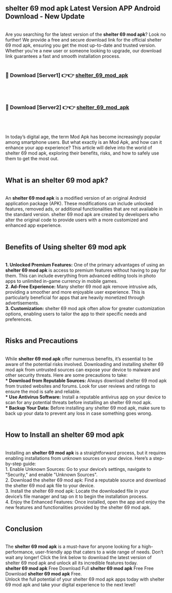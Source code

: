 ## shelter 69 mod apk Latest Version APP Android Download - New Update
<br>
Are you searching for the latest version of the <strong>shelter 69 mod apk</strong>? Look no further! We provide a free and secure download link for the official shelter 69 mod apk, ensuring you get the most up-to-date and trusted version. Whether you're a new user or someone looking to upgrade, our download link guarantees a fast and smooth installation process.
<br>
<br>
<h3>🔴 Download [Server1] 👉👉 <a href="https://modyolo.store/shelter+69+mod+apk">shelter_69_mod_apk</a></h3><br>
<br>
<h3>🔴 Download [Server2] 👉👉 <a href="https://modyolo.store/shelter+69+mod+apk">shelter_69_mod_apk</a></h3><br>
<br>
<br>
In today’s digital age, the term Mod Apk has become increasingly popular among smartphone users. But what exactly is an Mod Apk, and how can it enhance your app experience? This article will delve into the world of shelter 69 mod apk, exploring their benefits, risks, and how to safely use them to get the most out.
<br>
<br>
<h2>What is an shelter 69 mod apk?</h2>
<br>
An <strong>shelter 69 mod apk</strong> is a modified version of an original Android application package (APK). These modifications can include unlocked features, removed ads, or additional functionalities that are not available in the standard version. shelter 69 mod apk are created by developers who alter the original code to provide users with a more customized and enhanced app experience.
<br>
<br>
<h2>Benefits of Using shelter 69 mod apk</h2>
<br>
<strong> 1. Unlocked Premium Features:</strong> One of the primary advantages of using an <strong>shelter 69 mod apk</strong> is access to premium features without having to pay for them. This can include everything from advanced editing tools in photo apps to unlimited in-game currency in mobile games.
<br>
<strong> 2. Ad-Free Experience:</strong> Many shelter 69 mod apk remove intrusive ads, providing a smoother and more enjoyable user experience. This is particularly beneficial for apps that are heavily monetized through advertisements.
<br>
<strong> 3. Customization:</strong> shelter 69 mod apk often allow for greater customization options, enabling users to tailor the app to their specific needs and preferences.
<br>
<br>
<h2>Risks and Precautions</h2>
<br>
While <strong>shelter 69 mod apk</strong> offer numerous benefits, it’s essential to be aware of the potential risks involved. Downloading and installing shelter 69 mod apk from untrusted sources can expose your device to malware and other security threats. Here are some precautions to take:
<br>
<strong> * Download from Reputable Sources:</strong> Always download shelter 69 mod apk from trusted websites and forums. Look for user reviews and ratings to ensure the mod is safe and reliable.
<br>
<strong> * Use Antivirus Software:</strong> Install a reputable antivirus app on your device to scan for any potential threats before installing an shelter 69 mod apk.
<br>
<strong> * Backup Your Data:</strong> Before installing any shelter 69 mod apk, make sure to back up your data to prevent any loss in case something goes wrong.
<br>
<br>
<h2>How to Install an shelter 69 mod apk</h2>
<br>
Installing an <strong>shelter 69 mod apk</strong> is a straightforward process, but it requires enabling installations from unknown sources on your device. Here’s a step-by-step guide:
<br>
 1. Enable Unknown Sources: Go to your device’s settings, navigate to "Security," and enable "Unknown Sources".
<br>
 2. Download the shelter 69 mod apk: Find a reputable source and download the shelter 69 mod apk file to your device.
<br>
 3. Install the shelter 69 mod apk: Locate the downloaded file in your device’s file manager and tap on it to begin the installation process.
<br>
 4. Enjoy the Enhanced Features: Once installed, open the app and enjoy the new features and functionalities provided by the shelter 69 mod apk.
<br>
<br>
<h2><strong>Conclusion</strong></h2>
<br>
The <strong>shelter 69 mod apk</strong> is a must-have for anyone looking for a high-performance, user-friendly app that caters to a wide range of needs. Don’t wait any longer! Click the link below to download the latest version of shelter 69 mod apk and unlock all its incredible features today.
<br>
<strong>shelter 69 mod apk</strong> Free Download Full <strong>shelter 69 mod apk</strong> Free Free Download <strong>shelter 69 mod apk</strong> Free.
<br>
Unlock the full potential of your shelter 69 mod apk apps today with shelter 69 mod apk and take your digital experience to the next level!